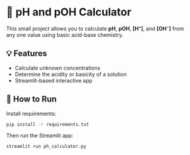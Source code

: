 # 🧪 pH and pOH Calculator

This small project allows you to calculate **pH**, **pOH**, **[H⁺]**, and **[OH⁻]** from any one value using basic acid-base chemistry.

## 💡 Features
- Calculate unknown concentrations
- Determine the acidity or basicity of a solution
- Streamlit-based interactive app

## 🚀 How to Run

Install requirements:

```bash
pip install -r requirements.txt
```
Then run the Streamlit app:

```bash
streamlit run ph_calculator.py
```
